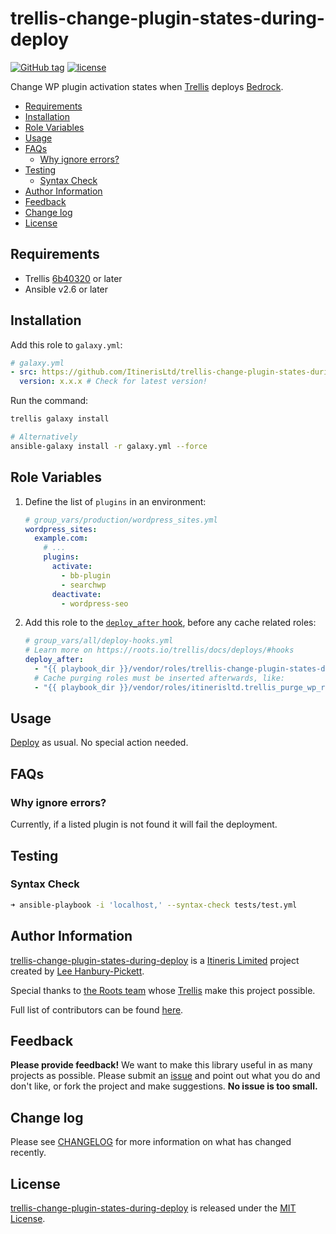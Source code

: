 # trellis-change-plugin-states-during-deploy

[![GitHub tag](https://img.shields.io/github/tag/ItinerisLtd/trellis-change-plugin-states-during-deploy.svg)](https://github.com/ItinerisLtd/trellis-change-plugin-states-during-deploy/tags)
[![license](https://img.shields.io/github/license/ItinerisLtd/trellis-change-plugin-states-during-deploy.svg)](https://github.com/ItinerisLtd/trellis-change-plugin-states-during-deploy/blob/master/LICENSE)

Change WP plugin activation states when [Trellis](https://github.com/roots/trellis) deploys [Bedrock](https://github.com/roots/bedrock).

<!-- START doctoc generated TOC please keep comment here to allow auto update -->
<!-- DON'T EDIT THIS SECTION, INSTEAD RE-RUN doctoc TO UPDATE -->

- [Requirements](#requirements)
- [Installation](#installation)
- [Role Variables](#role-variables)
- [Usage](#usage)
- [FAQs](#faqs)
  - [Why ignore errors?](#why-ignore-errors)
- [Testing](#testing)
  - [Syntax Check](#syntax-check)
- [Author Information](#author-information)
- [Feedback](#feedback)
- [Change log](#change-log)
- [License](#license)

<!-- END doctoc generated TOC please keep comment here to allow auto update -->

## Requirements

- Trellis [6b40320](https://github.com/roots/trellis/commit/6b403203f9fac49f8c2264c7bf17e0011e70ead4) or later
- Ansible v2.6 or later

## Installation

Add this role to `galaxy.yml`:
```yaml
# galaxy.yml
- src: https://github.com/ItinerisLtd/trellis-change-plugin-states-during-deploy
  version: x.x.x # Check for latest version!
```

Run the command:
```bash
trellis galaxy install

# Alternatively
ansible-galaxy install -r galaxy.yml --force
```

## Role Variables

1. Define the list of `plugins` in an environment:
    ```yaml
    # group_vars/production/wordpress_sites.yml
    wordpress_sites:
      example.com:
        # ...
        plugins:
          activate:
            - bb-plugin
            - searchwp
          deactivate:
            - wordpress-seo
    ```

2. Add this role to the [`deploy_after` hook](https://roots.io/trellis/docs/deploys/#hooks), before any cache related roles:
    ```yaml
    # group_vars/all/deploy-hooks.yml
    # Learn more on https://roots.io/trellis/docs/deploys/#hooks
    deploy_after:
      - "{{ playbook_dir }}/vendor/roles/trellis-change-plugin-states-during-deploy/tasks/main.yml"
      # Cache purging roles must be inserted afterwards, like:
      - "{{ playbook_dir }}/vendor/roles/itinerisltd.trellis_purge_wp_rocket_cache_during_deploy/tasks/main.yml"
    ```

## Usage

[Deploy](https://roots.io/trellis/docs/deploys/#example) as usual. No special action needed.

## FAQs

### Why ignore errors?

Currently, if a listed plugin is not found it will fail the deployment.

## Testing

### Syntax Check

```bash
➜ ansible-playbook -i 'localhost,' --syntax-check tests/test.yml
```

## Author Information

[trellis-change-plugin-states-during-deploy](https://github.com/ItinerisLtd/trellis-change-plugin-states-during-deploy) is a [Itineris Limited](https://www.itineris.co.uk/) project created by [Lee Hanbury-Pickett](https://github.com/codepuncher).

Special thanks to [the Roots team](https://roots.io/about/) whose [Trellis](https://github.com/roots/trellis) make this project possible.

Full list of contributors can be found [here](https://github.com/ItinerisLtd/trellis-change-plugin-states-during-deploy/graphs/contributors).

## Feedback

**Please provide feedback!** We want to make this library useful in as many projects as possible.
Please submit an [issue](https://github.com/ItinerisLtd/trellis-change-plugin-states-during-deploy/issues/new) and point out what you do and don't like, or fork the project and make suggestions.
**No issue is too small.**

## Change log

Please see [CHANGELOG](./CHANGELOG.md) for more information on what has changed recently.

## License

[trellis-change-plugin-states-during-deploy](https://github.com/ItinerisLtd/trellis-change-plugin-states-during-deploy) is released under the [MIT License](https://opensource.org/licenses/MIT).
